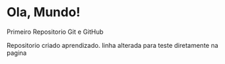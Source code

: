 # Ola, Mundo!
 Primeiro Repositorio Git e GitHub

 Repositorio criado aprendizado.
linha alterada para teste diretamente na pagina
